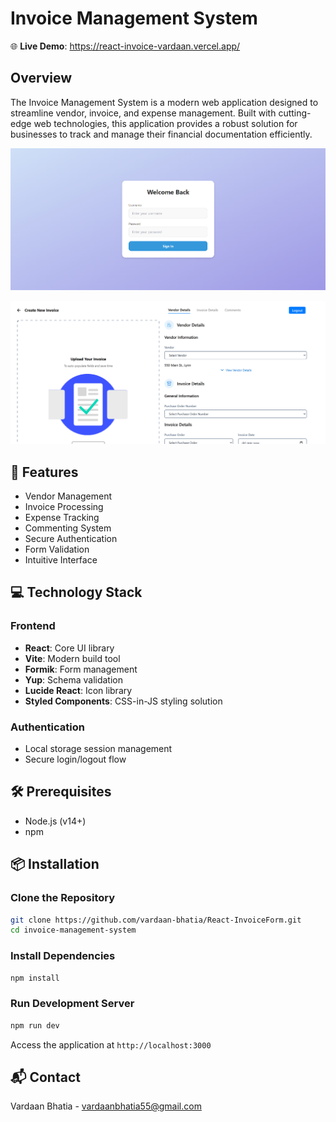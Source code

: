 # Invoice Management System

🌐 **Live Demo**: https://react-invoice-vardaan.vercel.app/

## Overview

The Invoice Management System is a modern web application designed to streamline vendor, invoice, and expense management. Built with cutting-edge web technologies, this application provides a robust solution for businesses to track and manage their financial documentation efficiently.

![alt text](./src/assests/image-1.png)

![alt text](./src/assests/image-2.png)

## 🚀 Features

- Vendor Management
- Invoice Processing
- Expense Tracking
- Commenting System
- Secure Authentication
- Form Validation
- Intuitive Interface

## 💻 Technology Stack

### Frontend

- **React**: Core UI library
- **Vite**: Modern build tool
- **Formik**: Form management
- **Yup**: Schema validation
- **Lucide React**: Icon library
- **Styled Components**: CSS-in-JS styling solution

### Authentication

- Local storage session management
- Secure login/logout flow

## 🛠 Prerequisites

- Node.js (v14+)
- npm

## 📦 Installation

### Clone the Repository

```bash
git clone https://github.com/vardaan-bhatia/React-InvoiceForm.git
cd invoice-management-system
```

### Install Dependencies

```bash
npm install
```

### Run Development Server

```bash
npm run dev
```

Access the application at `http://localhost:3000`

## 📬 Contact

Vardaan Bhatia - vardaanbhatia55@gmail.com
